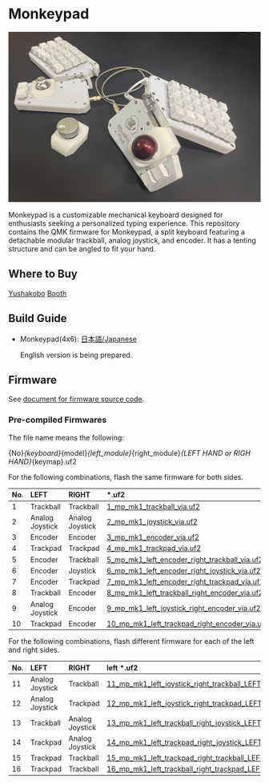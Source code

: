 # Monkeypad

![Monkeypad](./build_guide/standard/images/01/monkeypad_1_00.jpeg)

Monkeypad is a customizable mechanical keyboard designed for enthusiasts seeking a personalized typing experience. This repository contains the QMK firmware for Monkeypad, a split keyboard featuring a detachable modular trackball, analog joystick, and encoder. It has a tenting structure and can be angled to fit your hand.

## Where to Buy

[Yushakobo](https://shop.yushakobo.jp/products/8411)
[Booth](https://monkeypad.booth.pm/)


## Build Guide

*   Monkeypad(4x6):
    [日本語/Japanese](./build_guide/standard/01_ビルドガイド.md)

    English version is being prepared.

## Firmware

See [document for firmware source code](./qmk_firmware/keyboards/monkeypad/monkeypad/4x6/readme.md).

### Pre-compiled Firmwares

The file name means the following:

{No}_{keyboard}_{model}_{left_module}_{right_module}_{LEFT HAND or RIGH HAND}_{keymap}.uf2

For the following combinations, flash the same firmware for both sides.

|No.|LEFT|RIGHT| *.uf2 |
|:----|:----|:----|:----|
|1|Trackball|Trackball|[1_mp_mk1_trackball_via.uf2](./firmware/1_mp_mk1_trackball_via.uf2)|
|2|Analog Joystick|Analog Joystick|[2_mp_mk1_joystick_via.uf2](./firmware/2_mp_mk1_joystick_via.uf2)|
|3|Encoder|Encoder|[3_mp_mk1_encoder_via.uf2](./firmware/3_mp_mk1_encoder_via.uf2)|
|4|Trackpad|Trackpad|[4_mp_mk1_trackpad_via.uf2](./firmware/4_mp_mk1_trackpad_via.uf2)|
|5|Encoder|Trackball|[5_mp_mk1_left_encoder_right_trackball_via.uf2](./firmware/5_mp_mk1_left_encoder_right_trackball_via.uf2)|
|6|Encoder|Joystick|[6_mp_mk1_left_encoder_right_joystick_via.uf2](./firmware/6_mp_mk1_left_encoder_right_joystick_via.uf2)|
|7|Encoder|Trackpad|[7_mp_mk1_left_encoder_right_trackpad_via.uf2](./firmware/7_mp_mk1_left_encoder_right_trackpad_via.uf2)|
|8|Trackball|Encoder|[8_mp_mk1_left_trackball_right_encoder_via.uf2](./firmware/8_mp_mk1_left_trackball_right_encoder_via.uf2)|
|9|Analog Joystick|Encoder|[9_mp_mk1_left_joystick_right_encoder_via.uf2](./firmware/9_mp_mk1_left_joystick_right_encoder_via.uf2)|
|10|Trackpad|Encoder|[10_mp_mk1_left_trackpad_right_encoder_via.uf2](./firmware/10_mp_mk1_left_trackpad_right_encoder_via.uf2)|

For the following combinations, flash different firmware for each of the left and right sides.

|No.|LEFT|RIGHT|left *.uf2|right *.uf2|
|:----|:----|:----|:----|:----|
|11|Analog Joystick|Trackball|[11_mp_mk1_left_joystick_right_trackball_LEFT_via.uf2](./firmware/11_mp_mk1_left_joystick_right_trackball_LEFT_via.uf2)|[11_mp_mk1_left_joystick_right_trackball_RIGHT_via.uf2](./firmware/11_mp_mk1_left_joystick_right_trackball_RIGHT_via.uf2)|
|12|Analog Joystick|Trackpad|[12_mp_mk1_left_joystick_right_trackpad_LEFT_via.uf2](./firmware/12_mp_mk1_left_joystick_right_trackpad_LEFT_via.uf2)|[12_mp_mk1_left_joystick_right_trackpad_RIGHT_via.uf2](./firmware/12_mp_mk1_left_joystick_right_trackpad_RIGHT_via.uf2)|
|13|Trackball|Analog Joystick|[13_mp_mk1_left_trackball_right_joystick_LEFT_via.uf2](./firmware/13_mp_mk1_left_trackball_right_joystick_LEFT_via.uf2)|[13_mp_mk1_left_trackball_right_joystick_RIGHT_via.uf2](./firmware/13_mp_mk1_left_trackball_right_joystick_RIGHT_via.uf2)|
|14|Trackpad|Analog Joystick|[14_mp_mk1_left_trackpad_right_joystick_LEFT_via.uf2](./firmware/14_mp_mk1_left_trackpad_right_joystick_LEFT_via.uf2)|[14_mp_mk1_left_trackpad_right_joystick_RIGHT_via.uf2](./firmware/14_mp_mk1_left_trackpad_right_joystick_RIGHT_via.uf2)|
|15|Trackpad|Trackball|[15_mp_mk1_left_trackpad_right_trackball_LEFT_via.uf2](./firmware/15_mp_mk1_left_trackpad_right_trackball_LEFT_via.uf2)|[15_mp_mk1_left_trackpad_right_trackball_RIGHT_via.uf2](./firmware/15_mp_mk1_left_trackpad_right_trackball_RIGHT_via.uf2)|
|16|Trackpad|Trackball|[16_mp_mk1_left_trackball_right_trackpad_LEFT_via.uf2](./firmware/16_mp_mk1_left_trackball_right_trackpad_LEFT_via.uf2)|[16_mp_mk1_left_trackball_right_trackpad_RIGHT_via.uf2](./firmware/16_mp_mk1_left_trackball_right_trackpad_RIGHT_via.uf2)|
